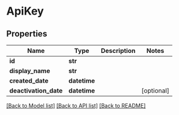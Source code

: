 # ApiKey


## Properties
Name | Type | Description | Notes
------------ | ------------- | ------------- | -------------
**id** | **str** |  | 
**display_name** | **str** |  | 
**created_date** | **datetime** |  | 
**deactivation_date** | **datetime** |  | [optional] 

[[Back to Model list]](../README.md#documentation-for-models) [[Back to API list]](../README.md#documentation-for-api-endpoints) [[Back to README]](../README.md)


